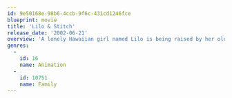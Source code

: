 ```yaml
---
id: 9e50168e-98b6-4ccb-9f6c-431cd1246fce
blueprint: movie
title: 'Lilo & Stitch'
release_date: '2002-06-21'
overview: 'A lonely Hawaiian girl named Lilo is being raised by her older sister, Nani, after their parents die -- under the watch of social worker Cobra Bubbles. When Lilo adopts a funny-looking dog and names him "Stitch," she doesn''t realize her new best friend is a wacky alien created by mad scientist Dr. Jumba.'
genres:
  -
    id: 16
    name: Animation
  -
    id: 10751
    name: Family
---
```

